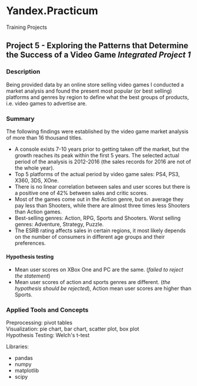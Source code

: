 # Yandex.Practicum
Training Projects

## Project 5 - Exploring the Patterns that Determine the Success of a Video Game *Integrated Project 1*


### Description
Being provided data by an online store selling video games I conducted a market analysis and found the present most popular (or best selling) platforms and genres by region to define what the best groups of products, i.e. video games to advertise are.

### Summary
The following findings were established by the video game market analysis of more than 16 thousand titles.
- A console exists 7-10 years prior to getting taken off the market, but the growth reaches its peak within the first 5 years. The selected actual period of the analysis is 2012-2016 (the sales records for 2016 are not of the whole year).
- Top 5 platforms of the actual period by video game sales: PS4, PS3, X360, 3DS, XOne. 
- There is no linear correlation between sales and user scores but there is a positive one of 42% between sales and critic scores.
- Most of the games come out in the Action genre, but on average they pay less than Shooters, while there are almost three times less Shooters than Action games.
- Best-selling genres: Action, RPG, Sports and Shooters. Worst selling genres: Adventure, Strategy, Puzzle.
- The ESRB rating affects sales in certain regions, it most likely depends on the number of consumers in different age groups and their preferences.
#### Hypothesis testing
- Mean user scores on XBox One and PC are the same. (*failed to reject the statement*)
- Mean user scores of action and sports genres are different. (*the hypothesis should be rejected*), Action mean user scores are higher than Sports.



### Applied Tools and Concepts
Preprocessing: pivot tables \
Visualization: pie chart, bar chart, scatter plot, box plot \
Hypothesis Testing: Welch's t-test 

Libraries: 
- pandas
- numpy 
- matplotlib
- scipy

